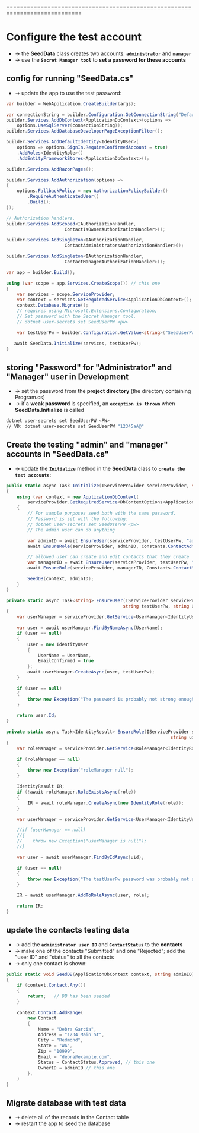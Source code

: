 ============================================================================
# Configure the test account
* -> the **SeedData** class creates two accounts: **`administrator`** and **`manager`**
* -> use the **`Secret Manager tool`** to **set a password for these accounts**

## config for running "SeedData.cs" 
* -> update the app to use the test password:
```cs
var builder = WebApplication.CreateBuilder(args);

var connectionString = builder.Configuration.GetConnectionString("DefaultConnection");
builder.Services.AddDbContext<ApplicationDbContext>(options =>
    options.UseSqlServer(connectionString));
builder.Services.AddDatabaseDeveloperPageExceptionFilter();

builder.Services.AddDefaultIdentity<IdentityUser>(
    options => options.SignIn.RequireConfirmedAccount = true)
    .AddRoles<IdentityRole>()
    .AddEntityFrameworkStores<ApplicationDbContext>();

builder.Services.AddRazorPages();

builder.Services.AddAuthorization(options =>
{
    options.FallbackPolicy = new AuthorizationPolicyBuilder()
        .RequireAuthenticatedUser()
        .Build();
});

// Authorization handlers.
builder.Services.AddScoped<IAuthorizationHandler,
                      ContactIsOwnerAuthorizationHandler>();

builder.Services.AddSingleton<IAuthorizationHandler,
                      ContactAdministratorsAuthorizationHandler>();

builder.Services.AddSingleton<IAuthorizationHandler,
                      ContactManagerAuthorizationHandler>();

var app = builder.Build();

using (var scope = app.Services.CreateScope()) // this one
{
    var services = scope.ServiceProvider;
    var context = services.GetRequiredService<ApplicationDbContext>();
    context.Database.Migrate();
    // requires using Microsoft.Extensions.Configuration;
    // Set password with the Secret Manager tool.
    // dotnet user-secrets set SeedUserPW <pw>

    var testUserPw = builder.Configuration.GetValue<string>("SeedUserPW");

   await SeedData.Initialize(services, testUserPw);
}
```

## storing "Password" for "Administrator" and "Manager" user in Development
* -> set the password from the **project directory** (the directory containing Program.cs)
* -> if a **weak password** is specified, an **`exception is thrown`** when **SeedData.Initialize** is called

```bash
dotnet user-secrets set SeedUserPW <PW>
// VD: dotnet user-secrets set SeedUserPW "12345aA@" 
```

## Create the testing "admin" and "manager" accounts in "SeedData.cs"
* -> update the **`Initialize`** method in the **SeedData** class to **`create the test accounts`**:
```cs
public static async Task Initialize(IServiceProvider serviceProvider, string testUserPw)
{
    using (var context = new ApplicationDbContext(
        serviceProvider.GetRequiredService<DbContextOptions<ApplicationDbContext>>()))
    {
        // For sample purposes seed both with the same password.
        // Password is set with the following:
        // dotnet user-secrets set SeedUserPW <pw>
        // The admin user can do anything

        var adminID = await EnsureUser(serviceProvider, testUserPw, "admin@contoso.com");
        await EnsureRole(serviceProvider, adminID, Constants.ContactAdministratorsRole);

        // allowed user can create and edit contacts that they create
        var managerID = await EnsureUser(serviceProvider, testUserPw, "manager@contoso.com");
        await EnsureRole(serviceProvider, managerID, Constants.ContactManagersRole);

        SeedDB(context, adminID);
    }
}

private static async Task<string> EnsureUser(IServiceProvider serviceProvider,
                                            string testUserPw, string UserName)
{
    var userManager = serviceProvider.GetService<UserManager<IdentityUser>>();

    var user = await userManager.FindByNameAsync(UserName);
    if (user == null)
    {
        user = new IdentityUser
        {
            UserName = UserName,
            EmailConfirmed = true
        };
        await userManager.CreateAsync(user, testUserPw);
    }

    if (user == null)
    {
        throw new Exception("The password is probably not strong enough!");
    }

    return user.Id;
}

private static async Task<IdentityResult> EnsureRole(IServiceProvider serviceProvider,
                                                              string uid, string role)
{
    var roleManager = serviceProvider.GetService<RoleManager<IdentityRole>>();

    if (roleManager == null)
    {
        throw new Exception("roleManager null");
    }

    IdentityResult IR;
    if (!await roleManager.RoleExistsAsync(role))
    {
        IR = await roleManager.CreateAsync(new IdentityRole(role));
    }

    var userManager = serviceProvider.GetService<UserManager<IdentityUser>>();

    //if (userManager == null)
    //{
    //    throw new Exception("userManager is null");
    //}

    var user = await userManager.FindByIdAsync(uid);

    if (user == null)
    {
        throw new Exception("The testUserPw password was probably not strong enough!");
    }

    IR = await userManager.AddToRoleAsync(user, role);

    return IR;
}
```

## update the contacts testing data
* -> add the **`administrator user ID`** and **`ContactStatus`** to the **contacts**
* -> make one of the contacts "Submitted" and one "Rejected"; add the "user ID" and "status" to all the contacts
* -> only one contact is shown:
```cs
public static void SeedDB(ApplicationDbContext context, string adminID)
{
    if (context.Contact.Any())
    {
        return;   // DB has been seeded
    }

    context.Contact.AddRange(
        new Contact
        {
            Name = "Debra Garcia",
            Address = "1234 Main St",
            City = "Redmond",
            State = "WA",
            Zip = "10999",
            Email = "debra@example.com",
            Status = ContactStatus.Approved, // this one
            OwnerID = adminID // this one
        },
    )
}
```

## Migrate database with test data
* -> delete all of the records in the Contact table
* -> restart the app to seed the database
